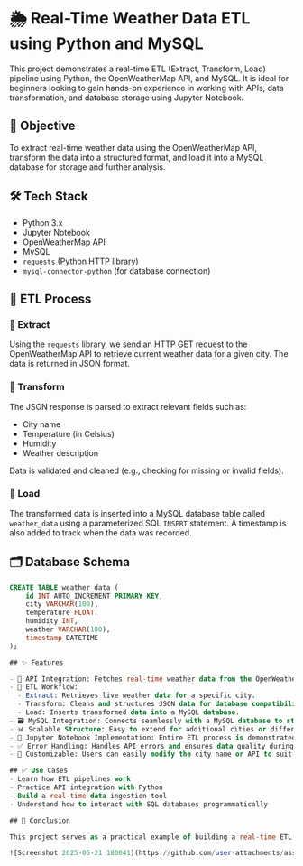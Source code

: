 
# 🌦️ Real-Time Weather Data ETL using Python and MySQL

This project demonstrates a real-time ETL (Extract, Transform, Load) pipeline using Python, the OpenWeatherMap API, and MySQL. It is ideal for beginners looking to gain hands-on experience in working with APIs, data transformation, and database storage using Jupyter Notebook.

## 📌 Objective

To extract real-time weather data using the OpenWeatherMap API, transform the data into a structured format, and load it into a MySQL database for storage and further analysis.

## 🛠 Tech Stack

- Python 3.x
- Jupyter Notebook
- OpenWeatherMap API
- MySQL
- `requests` (Python HTTP library)
- `mysql-connector-python` (for database connection)

## 🔄 ETL Process

### 🔹 Extract

Using the `requests` library, we send an HTTP GET request to the OpenWeatherMap API to retrieve current weather data for a given city. The data is returned in JSON format.

### 🔹 Transform

The JSON response is parsed to extract relevant fields such as:
- City name
- Temperature (in Celsius)
- Humidity
- Weather description

Data is validated and cleaned (e.g., checking for missing or invalid fields).

### 🔹 Load

The transformed data is inserted into a MySQL database table called `weather_data` using a parameterized SQL `INSERT` statement. A timestamp is also added to track when the data was recorded.

## 🗂️ Database Schema

```sql
CREATE TABLE weather_data (
    id INT AUTO_INCREMENT PRIMARY KEY,
    city VARCHAR(100),
    temperature FLOAT,
    humidity INT,
    weather VARCHAR(100),
    timestamp DATETIME
);

## ✨ Features

- 🔌 API Integration: Fetches real-time weather data from the OpenWeatherMap API.
- 🔄 ETL Workflow:
  - Extract: Retrieves live weather data for a specific city.
  - Transform: Cleans and structures JSON data for database compatibility.
  - Load: Inserts transformed data into a MySQL database.
- 🗃️ MySQL Integration: Connects seamlessly with a MySQL database to store and query data.
- 📊 Scalable Structure: Easy to extend for additional cities or different API sources.
- 📝 Jupyter Notebook Implementation: Entire ETL process is demonstrated with explanations in an interactive notebook format.
- ✅ Error Handling: Handles API errors and ensures data quality during transformation.
- 🔧 Customizable: Users can easily modify the city name or API to suit their needs.

## ✅ Use Cases
- Learn how ETL pipelines work
- Practice API integration with Python
- Build a real-time data ingestion tool
- Understand how to interact with SQL databases programmatically

## 📌 Conclusion

This project serves as a practical example of building a real-time ETL pipeline using live weather data. By integrating API data extraction, data transformation, and database loading, it demonstrates the foundational steps of data engineering. It is a great starting point for learners aiming to work with APIs, automate data pipelines, and store structured data in relational databases like MySQL. With further enhancements, this project can evolve into a complete real-time data monitoring and analytics system.

![Screenshot 2025-05-21 180041](https://github.com/user-attachments/assets/56735f05-e662-4f18-87f1-b474c6e57c17)


